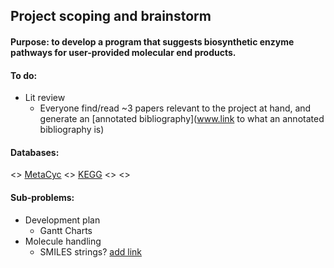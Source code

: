 
## Project scoping and brainstorm


#### Purpose: to develop a program that suggests biosynthetic enzyme pathways for user-provided molecular end products.

#### To do:
* Lit review
  * Everyone find/read ~3 papers relevant to the project at hand, and generate an [annotated bibliography](www.link to what an annotated bibliography is)
  

#### Databases:
<> [MetaCyc](https://metacyc.org/)
<> [KEGG](https://www.genome.jp/kegg/)
<>
<>


#### Sub-problems:
* Development plan
  * Gantt Charts
* Molecule handling
  * SMILES strings? [add link]()